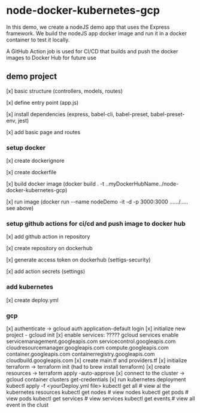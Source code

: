 # node-docker-kubernetes-gcp
In this demo, we create a nodeJS demo app that uses the Express framework. 
We build the nodeJS app docker image and run it in a docker container to test it locally.

A GitHub Action job is used for CI/CD that builds and push the docker images to Docker Hub for future use 

## demo project 

[x] basic structure (controllers, models, routes)

[x] define entry point (app.js)

[x] install dependencies  (express, babel-cli, babel-preset, babel-preset-env, jest)

[x] add basic page and routes

### setup docker

[x] create dockerignore

[x] create dockerfile

[x] build docker image  (docker build . -t ..myDockerHubName../node-docker-kubernetes-gcp)

[x] run image (docker run --name nodeDemo -it -d -p 3000:3000 ....../..... see above)

### setup github actions for ci/cd and push image to docker hub

[x] add github action in repository

[x] create repository on dockerhub

[x] generate access token on dockerhub (settigs-security) 

[x] add action secrets (settings)

### add kubernetes

[x] create deploy.yml

### gcp

[x] authenticate -> gcloud auth application-default login
[x] initialize new project - gcloud init
[x] enable services: ?????
 gcloud services enable servicemanagement.googleapis.com servicecontrol.googleapis.com cloudresourcemanager.googleapis.com compute.googleapis.com container.googleapis.com containerregistry.googleapis.com cloudbuild.googleapis.com
[x] create main.tf and providers.tf
[x] initialize terraform -> terraform init  (had to brew install terraform)
[x] create resources -> terraform apply -auto-approve
[x] connect to the cluster -> gcloud container clusters get-credentials <clustername>
[x] run kubernetes deployment
    kubectl apply -f <yourDeploy.yml file>
    kubectl get all         # view al the kubernetes resources
    kubectl get nodes       # view nodes
    kubectl get pods        # view pods
    kubectl get services    # view services
    kubectl get events      # view all event in the clust   
